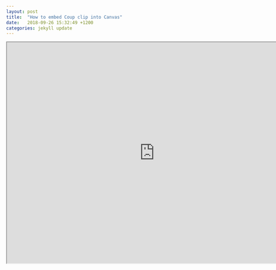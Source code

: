 ```yaml
---
layout: post
title:  "How to embed Coup clip into Canvas"
date:   2018-09-26 15:32:49 +1200
categories: jekyll update
---
```



<iframe width="800" height="600" src="https://docs.google.com/document/d/e/2PACX-1vRxvKWkY41HjqZEYeZo8CaN7YX-JP9GiYKhDF3gCzGPdz1CTAqHzIEF7EsFNE3KcUJ2oal6W6B_Vvlr/pub?embedded=true"></iframe>
